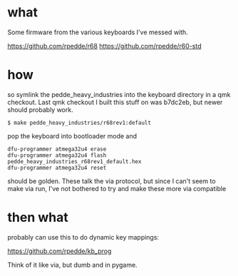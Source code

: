 # what #
Some firmware from the various keyboards I've messed with.

https://github.com/rpedde/r68
https://github.com/rpedde/r60-std


# how #
so symlink the pedde_heavy_industries into the keyboard directory in a qmk
checkout.  Last qmk checkout I built this stuff on was b7dc2eb, but newer
should probably work.

```
$ make pedde_heavy_industries/r68rev1:default
```

pop the keyboard into bootloader mode and

```
dfu-programmer atmega32u4 erase
dfu-programmer atmega32u4 flash pedde_heavy_industries_r68rev1_default.hex
dfu-programmer atmega32u4 reset
```

should be golden.  These talk the via protocol, but since I can't seem to make
via run, I've not bothered to try and make these more via compatible

# then what #

probably can use this to do dynamic key mappings:

https://github.com/rpedde/kb_prog

Think of it like via, but dumb and in pygame.
